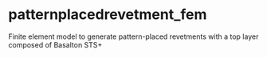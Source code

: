 # patternplacedrevetment_fem
Finite element model to generate pattern-placed revetments with a top layer composed of Basalton STS+
